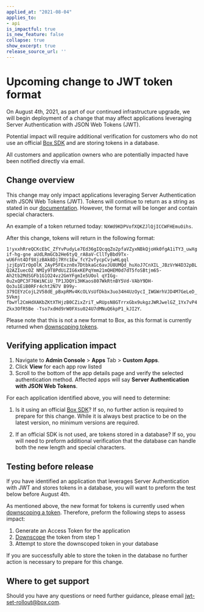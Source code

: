 ```yaml
---
applied_at: "2021-08-04"
applies_to: 
- api
is_impactful: true
is_new_feature: false
collapse: true
show_excerpt: true
release_source_url: ''
---
```


# Upcoming change to JWT token format

On August 4th, 2021, as part of our continued infrastructure upgrade, we will
begin deployment of a change that may affect applications leveraging Server
Authentication with JSON Web Tokens (JWT).

Potential impact will require additional verification for customers who do not
use an official [Box SDK][box-sdks] and are storing tokens in a database.

All customers and application owners who are potentially impacted have been
notified directly via email.

<!-- more -->

## Change overview

<!--alex ignore special-->
This change may only impact applications leveraging Server Authentication with
JSON Web Tokens (JWT). Tokens will continue to return as a string as stated in
our [documentation][tokendoc]. However, the format will be longer and contain
special characters. 

An example of a token returned today: `NXWd9KDPVofXQKZJlQjICCWFHEmuOihs`. 

After this change, tokens will return in the following format: 

`1!yxxhRreQCKcEbC_ZfYvPudyLe7Ed36gIQcqqZo2pfaVZyxNBkQjoHk0fgA1iTY3_uwXgif-hg-gne
aUdLRmGCb2He6tyQ_rA8aV-CllTyBbd9Tx-wU6Fnt4Df9XjzBAk8Dj7RYc1Ew_fcY2vfycpCvjwHLgql
jzjEpVIrOpOlK_2AyP5FExzn0x7DtbkaGc6avJU8UMQd_huXoJ7CnXIL_JBzVrW4D32pBLQ2AZIuecOZ
NMIy9T8PdUiZIG6xKEPqYmm21mQHEM0d7dT5foSBtjm65-Ah2tb2MdSGFb1G1O24vz2GmYFgmIe5UOol
qYIGg-0u2xQPC3F76WiNCiU_TP1JDQYi3HKaos807WkRtnBY5Vd-VAbY9DH-Qo3u1EiB0RFr4cht2N7V
B99y-379IEYzCojL2V58dE_pBxpRMv4KcOLVsUfDkbx3uo34H4UzOycI_IWGWrhVJD4M7GeLeD_5Vkmj
fbwYl2CmHdXAKbZKtXTHjzB0CZixZriT_wRUpsN8GTrrxGbx9ukgzJWRJwelGZ_1Yx7vP4Zkx3OfR5Be
-Tso7xdHd9rW0FXsu024U7dMNuQ6kpP1_kJI2Y`. 

Please note that this is not a new format to Box, as this format is currently
returned when [downscoping tokens][downscope]. 

## Verifying application impact

1. Navigate to **Admin Console** > **Apps** Tab > **Custom Apps**.
2. Click **View** for each app row listed
3. Scroll to the bottom of the app details page and verify the selected
  authentication method. Affected apps will say
  **Server Authentication with JSON Web Tokens**. 

For each application identified above, you will need to determine: 

1. Is it using an official [Box SDK][box-sdks]? If so, no further action is
  required to prepare for this change. While it is always best practice to be
  on the latest version, no minimum versions are required.

<!--alex ignore special-->
2. If an official SDK is not used, are tokens stored in a database? If so, you
  will need to preform additional verification that the database can handle both
  the new length and special characters.

## Testing before release

If you have identified an application that leverages Server Authentication with
JWT and stores tokens in a database, you will want to preform the test below 
before August 4th. 

As mentioned above, the new format for tokens is currently used when
[downscoping a token][downscope]. Therefore, preform the following steps to 
assess impact: 

1. Generate an Access Token for the application
2. [Downscope][downscope] the token from step 1 
3. Attempt to store the downscoped token in your database

If you are successfully able to store the token in the database no further
action is necessary to prepare for this change.

## Where to get support

Should you have any questions or need further guidance, please email
jwt-set-rollout@box.com.


[box-sdks]: https://developer.box.com/sdks-and-tools
[tokendoc]: e://resources/access-token
[downscope]: g://authentication/access-tokens/downscope